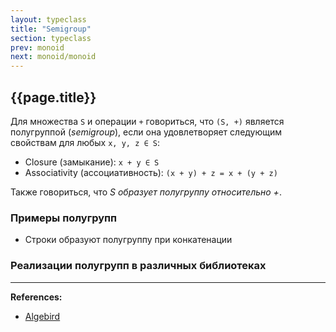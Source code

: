 ```yaml
---
layout: typeclass
title: "Semigroup"
section: typeclass
prev: monoid
next: monoid/monoid
---
```


## {{page.title}}

Для множества `S` и операции `+` говориться, что `(S, +)` является полугруппой (_semigroup_), 
если она удовлетворяет следующим свойствам для любых `x, y, z ∈ S`:
- Closure (замыкание): `x + y ∈ S`
- Associativity (ассоциативность): `(x + y) + z = x + (y + z)`

Также говориться, что _S образует полугруппу относительно +_.


### Примеры полугрупп

- Строки образуют полугруппу при конкатенации


### Реализации полугрупп в различных библиотеках



---

**References:**
- [Algebird](https://twitter.github.io/algebird/typeclasses/semigroup.html)
